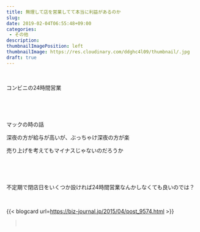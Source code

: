 ```yaml
---
title: 無理して店を営業してて本当に利益があるのか
slug: 
date: 2019-02-04T06:55:48+09:00
categories: 
 - その他
description: 
thumbnailImagePosition: left
thumbnailImage: https://res.cloudinary.com/ddghc4l09/thumbnail/.jpg
draft: true
---
```


<!--more-->

&nbsp;

コンビニの24時間営業

&nbsp;

&nbsp;

マックの時の話

深夜の方が給与が高いが、ぶっちゃけ深夜の方が楽

売り上げを考えてもマイナスじゃないのだろうか

&nbsp;

&nbsp;

不定期で閉店日をいくつか設ければ24時間営業なんかしなくても良いのでは？

&nbsp;

{{< blogcard url=https://biz-journal.jp/2015/04/post_9574.html >}}<blockquote>&nbsp;</blockquote>
&nbsp;
